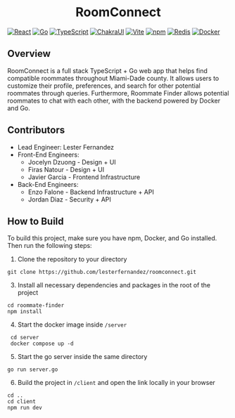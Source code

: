 <h1 align="center">RoomConnect</h1>

[![React](https://img.shields.io/badge/React-18.2.0-blue?logo=react)]()
[![Go](https://img.shields.io/badge/Go-1.21.4-lightblue?logo=go&labelColor=white&color=lightblue)]()
[![TypeScript](https://img.shields.io/badge/TypeScript-5.0.2-brown?logo=typescript&labelColor=brown)]()
[![ChakraUI](https://img.shields.io/badge/Chakra_UI-2.8.1-lightblue?logo=chakraui&labelColor=lightblue&color=lightblue)]()
[![Vite](https://img.shields.io/badge/Vite-4.4.5-purple?logo=vite&labelColor=purple&color=yellow)]()
[![npm](https://img.shields.io/badge/npm-10.2.3-green?logo=npm&labelColor=grey&color=green)]()
[![Redis](https://img.shields.io/badge/Redis-white?logo=redis)]()
[![Docker](https://img.shields.io/badge/Docker-blue?logo=docker&labelColor=white&color=blue)]()

<h2>Overview</h2>
<p>RoomConnect is a full stack TypeScript + Go web app that helps find compatible roommates throughout Miami-Dade county. It allows users to customize their profile, preferences, and search for other potential roommates through queries. Furthermore, Roommate Finder allows potential roommates to chat with each other, with the backend powered by Docker and Go.</p>

<h2>Contributors</h2>

- Lead Engineer: Lester Fernandez
- Front-End Engineers:
    - Jocelyn Dzuong - Design + UI 
    - Firas Natour - Design + UI
    - Javier Garcia - Frontend Infrastructure
- Back-End Engineers:
    - Enzo Falone - Backend Infrastructure + API
    - Jordan Diaz - Security + API
 
<h2>How to Build</h2>
<p>To build this project, make sure you have npm, Docker, and Go installed. Then run the following steps:</p>

1. Clone the repository to your directory
```
git clone https://github.com/lesterfernandez/roomconnect.git
```
3. Install all necessary dependencies and packages in the root of the project
```
cd roommate-finder
npm install
```
4. Start the docker image inside `/server`
```
 cd server
 docker compose up -d
```
5. Start the go server inside the same directory
```
go run server.go
```
6. Build the project in `/client` and open the link locally in your browser
```
cd ..
cd client
npm run dev
```

